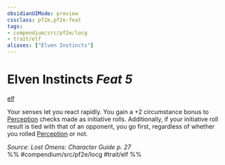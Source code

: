 ```yaml
---
obsidianUIMode: preview
cssclass: pf2e,pf2e-feat
tags:
- compendium/src/pf2e/locg
- trait/elf
aliases: ["Elven Instincts"]
---
```

# Elven Instincts  *Feat 5*  
[elf](/rules/traits/elf.md)  


Your senses let you react rapidly. You gain a +2 circumstance bonus to [Perception](/compendium/skills.md#Perception) checks made as initiative rolls. Additionally, if your initiative roll result is tied with that of an opponent, you go first, regardless of whether you rolled [Perception](/compendium/skills.md#Perception) or not.

*Source: Lost Omens: Character Guide p. 27*  
%% #compendium/src/pf2e/locg #trait/elf %%
